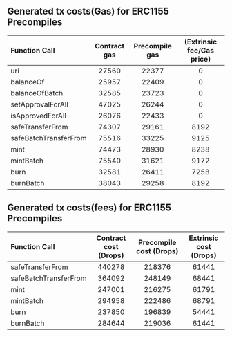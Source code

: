 ## Generated tx costs(Gas) for ERC1155 Precompiles

| Function Call         | Contract gas | Precompile gas | (Extrinsic fee/Gas price) |
|:----------------------|:------------:|:--------------:|:-------------------------:|
| uri                   |    27560     |     22377      |             0             |
| balanceOf             |    25957     |     22409      |             0             |
| balanceOfBatch        |    32585     |     23723      |             0             |
| setApprovalForAll     |    47025     |     26244      |             0             |
| isApprovedForAll      |    26076     |     22433      |             0             |
| safeTransferFrom      |    74307     |     29161      |           8192            |
| safeBatchTransferFrom |    75516     |     33225      |           9125            |
| mint                  |    74473     |     28930      |           8238            |
| mintBatch             |    75540     |     31621      |           9172            |
| burn                  |    32581     |     26411      |           7258            |
| burnBatch             |    38043     |     29258      |           8192            |


## Generated tx costs(fees) for ERC1155 Precompiles

| Function Call         | Contract cost (Drops) | Precompile cost (Drops) | Extrinsic cost (Drops) |
|:----------------------|:---------------------:|:-----------------------:|:----------------------:|
| safeTransferFrom      |        440278         |         218376          |         61441          |
| safeBatchTransferFrom |        364092         |         248149          |         68441          |
| mint                  |        247001         |         216275          |         61791          |
| mintBatch             |        294958         |         222486          |         68791          |
| burn                  |        237850         |         196839          |         54441          |
| burnBatch             |        284644         |         219036          |         61441          |
